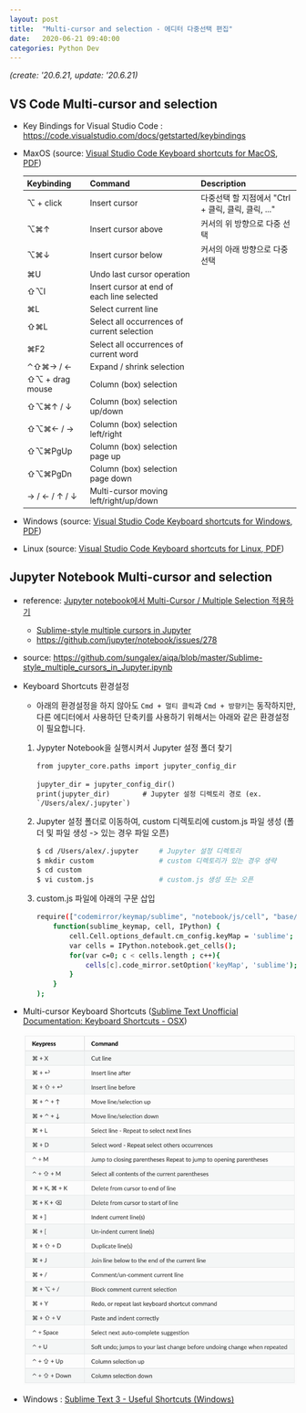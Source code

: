 ```yaml
---
layout: post
title:  "Multi-cursor and selection - 에디터 다중선택 편집"
date:   2020-06-21 09:40:00
categories: Python Dev
---
```


*(create: '20.6.21, update: '20.6.21)*

## VS Code Multi-cursor and selection

- Key Bindings for Visual Studio Code : <https://code.visualstudio.com/docs/getstarted/keybindings>

- MaxOS (source: [Visual Studio Code Keyboard shortcuts for MacOS, PDF](https://code.visualstudio.com/shortcuts/keyboard-shortcuts-macos.pdf))

  | Keybinding      | Command                                     | Description                                         |
  | :-------------- | :------------------------------------------ | :-------------------------------------------------- |
  | ⌥ + click       | Insert cursor                               | 다중선택 할 지점에서 "Ctrl + 클릭, 클릭, 클릭, ..." |
  | ⌥⌘↑             | Insert cursor above                         | 커서의 위 방향으로 다중 선택                        |
  | ⌥⌘↓             | Insert cursor below                         | 커서의 아래 방향으로 다중 선택                      |
  | ⌘U              | Undo last cursor operation                  |                                                     |
  | ⇧⌥I             | Insert cursor at end of each line selected  |                                                     |
  | ⌘L              | Select current line                         |                                                     |
  | ⇧⌘L             | Select all occurrences of current selection |                                                     |
  | ⌘F2             | Select all occurrences of current word      |                                                     |
  | ⌃⇧⌘→ / ←        | Expand / shrink selection                   |                                                     |
  | ⇧⌥ + drag mouse | Column (box) selection                      |                                                     |
  | ⇧⌥⌘↑ / ↓        | Column (box) selection up/down              |                                                     |
  | ⇧⌥⌘← / →        | Column (box) selection left/right           |                                                     |
  | ⇧⌥⌘PgUp         | Column (box) selection page up              |                                                     |
  | ⇧⌥⌘PgDn         | Column (box) selection page down            |                                                     |
  | → / ← / ↑ / ↓   | Multi-cursor moving left/right/up/down      |                                                     |

- Windows (source: [Visual Studio Code Keyboard shortcuts for Windows, PDF](https://code.visualstudio.com/shortcuts/keyboard-shortcuts-windows.pdf))

- Linux (source: [Visual Studio Code Keyboard shortcuts for Linux, PDF](https://code.visualstudio.com/shortcuts/keyboard-shortcuts-linux.pdf))

## Jupyter Notebook Multi-cursor and selection

- reference: [Jupyter notebook에서 Multi-Cursor / Multiple Selection 적용하기](https://rrbb014.tistory.com/26)
  - [Sublime-style multiple cursors in Jupyter](https://www.perfectlyrandom.org/2016/03/19/sublime-text-style-multiple-cursors-in-jupyter-notebook/)
  - <https://github.com/jupyter/notebook/issues/278>

- source: <https://github.com/sungalex/aiqa/blob/master/Sublime-style_multiple_cursors_in_Jupyter.ipynb>

- Keyboard Shortcuts 환경설정

  - 아래의 환경설정을 하지 않아도 `Cmd + 멀티 클릭`과 `Cmd + 방향키`는 동작하지만, 다른 에디터에서 사용하던 단축키를 사용하기 위해서는 아래와 같은 환경설정이 필요합니다. 

  1. Jypyter Notebook을 실행시켜서 Jupyter 설정 폴더 찾기

      ~~~ipython
      from jupyter_core.paths import jupyter_config_dir
      
      jupyter_dir = jupyter_config_dir()
      print(jupyter_dir)        # Jupyter 설정 디렉토리 경로 (ex. `/Users/alex/.jupyter`)
      ~~~

  2. Jupyter 설정 폴더로 이동하여, custom 디렉토리에 custom.js 파일 생성 (폴더 및 파일 생성 -> 있는 경우 파일 오픈)

      ~~~bash
      $ cd /Users/alex/.jupyter     # Jupyter 설정 디렉토리
      $ mkdir custom                # custom 디렉토리가 있는 경우 생략
      $ cd custom
      $ vi custom.js                # custom.js 생성 또는 오픈
      ~~~

  3. custom.js 파일에 아래의 구문 삽입

      ~~~bash
      require(["codemirror/keymap/sublime", "notebook/js/cell", "base/js/namespace"],
          function(sublime_keymap, cell, IPython) {
              cell.Cell.options_default.cm_config.keyMap = 'sublime';
              var cells = IPython.notebook.get_cells();
              for(var c=0; c < cells.length ; c++){
                  cells[c].code_mirror.setOption('keyMap', 'sublime');
              }
          } 
      );
      ~~~

- Multi-cursor Keyboard Shortcuts ([Sublime Text Unofficial Documentation: Keyboard Shortcuts - OSX](https://sublime-text-unofficial-documentation.readthedocs.io/en/sublime-text-2/reference/keyboard_shortcuts_osx.html))

  ![sublime keyboard shortcuts](/img/sublime-keyboard-shortcuts-editing.png)

- Windows : [Sublime Text 3 - Useful Shortcuts (Windows)](https://gist.github.com/mrliptontea/4c793ebdf72ed145bcbf)
